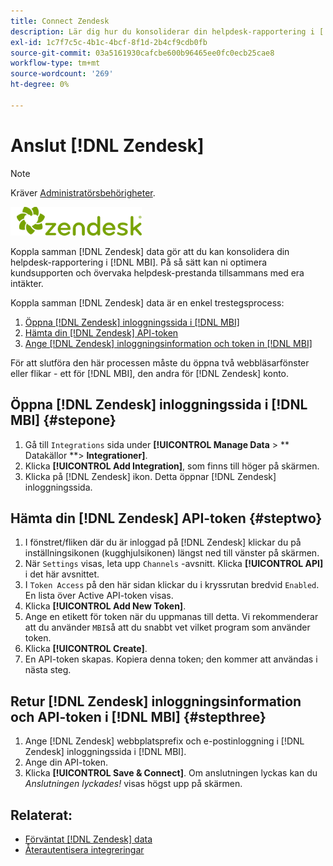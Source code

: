 ```yaml
---
title: Connect Zendesk
description: Lär dig hur du konsoliderar din helpdesk-rapportering i [!DNL MBI].
exl-id: 1c7f7c5c-4b1c-4bcf-8f1d-2b4cf9cdb0fb
source-git-commit: 03a5161930cafcbe600b96465ee0fc0ecb25cae8
workflow-type: tm+mt
source-wordcount: '269'
ht-degree: 0%

---
```


# Anslut [!DNL Zendesk]

>[!NOTE]
>
>Kräver [Administratörsbehörigheter](../../../administrator/user-management/user-management.md).

![](../../../assets/Zendesk_logo.png)

Koppla samman [!DNL Zendesk] data gör att du kan konsolidera din helpdesk-rapportering i [!DNL MBI]. På så sätt kan ni optimera kundsupporten och övervaka helpdesk-prestanda tillsammans med era intäkter.

Koppla samman [!DNL Zendesk] data är en enkel trestegsprocess:

1. [Öppna [!DNL Zendesk] inloggningssida i [!DNL MBI]](#stepone)
1. [Hämta din [!DNL Zendesk] API-token](#steptwo)
1. [Ange [!DNL Zendesk] inloggningsinformation och token in [!DNL MBI]](#stepthree)

För att slutföra den här processen måste du öppna två webbläsarfönster eller flikar - ett för [!DNL MBI], den andra för [!DNL Zendesk] konto.

## Öppna [!DNL Zendesk] inloggningssida i [!DNL MBI] {#stepone}

1. Gå till `Integrations` sida under **[!UICONTROL Manage Data** > ** Datakällor **> **Integrationer]**.
1. Klicka **[!UICONTROL Add Integration]**, som finns till höger på skärmen.
1. Klicka på [!DNL Zendesk] ikon. Detta öppnar [!DNL Zendesk] inloggningssida.

## Hämta din [!DNL Zendesk] API-token {#steptwo}

1. I fönstret/fliken där du är inloggad på [!DNL Zendesk] klickar du på inställningsikonen (kugghjulsikonen) längst ned till vänster på skärmen.
1. När `Settings` visas, leta upp `Channels` -avsnitt. Klicka **[!UICONTROL API]** i det här avsnittet.
1. I `Token Access` på den här sidan klickar du i kryssrutan bredvid `Enabled`. En lista över Active API-token visas.
1. Klicka **[!UICONTROL Add New Token]**.
1. Ange en etikett för token när du uppmanas till detta. Vi rekommenderar att du använder `MBI`så att du snabbt vet vilket program som använder token.
1. Klicka **[!UICONTROL Create]**.
1. En API-token skapas. Kopiera denna token; den kommer att användas i nästa steg.

## Retur [!DNL Zendesk] inloggningsinformation och API-token i [!DNL MBI] {#stepthree}

1. Ange [!DNL Zendesk] webbplatsprefix och e-postinloggning i [!DNL Zendesk] inloggningssida i [!DNL MBI].
1. Ange din API-token.
1. Klicka **[!UICONTROL Save & Connect]**. Om anslutningen lyckas kan du *Anslutningen lyckades!* visas högst upp på skärmen.

## Relaterat:

* [Förväntat [!DNL Zendesk] data](../integrations/exp-zendesk-data.md)
* [Återautentisera integreringar](https://support.magento.com/hc/en-us/articles/360016733151)
